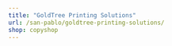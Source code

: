 ```yaml
---
title: "GoldTree Printing Solutions"
url: /san-pablo/goldtree-printing-solutions/
shop: copyshop
---
```

